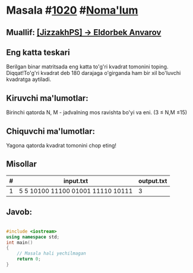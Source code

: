 
<h1>Masala #<a href="https://robocontest.uz/tasks/1020">1020</a> #<a href="https://robocontest.uz/tasks?category=1">Noma'lum</a></h1>
<h2> Muallif: <a href="https://robocontest.uz/profile/classy_blog">[JizzakhPS] -> Eldorbek Anvarov</a></h2>
<h2>Eng katta teskari</h2>
<p>Berilgan binar matritsada eng katta to'g'ri kvadrat tomonini toping.
Diqqat!To'g'ri kvadrat deb 180 darajaga o'girganda ham bir xil bo'luvchi kvadratga aytiladi.</p>
<h2>Kiruvchi ma'lumotlar:</h2>
<p>Birinchi qatorda N, M - jadvalning mos ravishta bo'yi va eni. (3 ≤ N,M ≤15)</p>
<h2>Chiquvchi ma'lumotlar:</h2>
<p>Yagona qatorda kvadrat tomonini chop eting!</p>
<h2>Misollar</h2>
<table>
    <thead>
        <tr>
            <th>#</th>
            <th>input.txt</th>
            <th>output.txt</th>
        </tr>
    </thead>
    <tbody>
            <tr>
                <td>1</td>
                <td>5 5
10100
11100
01001
11110
10111</td>
                <td>3</td>
            </tr>
    </tbody>
    </table>
    
<h2>Javob:</h2>

######
```cpp
#include <iostream>
using namespace std;
int main()
{
    // Masala hali yechilmagan
    return 0;
}
```
